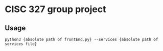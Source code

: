 # CISC 327 group project

## Usage

`python3 {absolute path of frontEnd.py} --services {absolute path of services file}`
